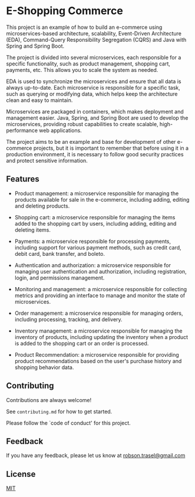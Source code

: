 # E-Shopping Commerce

This project is an example of how to build an e-commerce using microservices-based architecture, scalability, Event-Driven Architecture (EDA), Command-Query Responsibility Segregation (CQRS) and Java with Spring and Spring Boot.

The project is divided into several microservices, each responsible for a specific functionality, such as product management, shopping cart, payments, etc. This allows you to scale the system as needed.

EDA is used to synchronize the microservices and ensure that all data is always up-to-date. Each microservice is responsible for a specific task, such as querying or modifying data, which helps keep the architecture clean and easy to maintain.

Microservices are packaged in containers, which makes deployment and management easier. Java, Spring, and Spring Boot are used to develop the microservices, providing robust capabilities to create scalable, high-performance web applications.

The project aims to be an example and base for development of other e-commerce projects, but it is important to remember that before using it in a production environment, it is necessary to follow good security practices and protect sensitive information.


## Features

- Product management: a microservice responsible for managing the products available for sale in the e-commerce, including adding, editing and deleting products.

- Shopping cart: a microservice responsible for managing the items added to the shopping cart by users, including adding, editing and deleting items.

- Payments: a microservice responsible for processing payments, including support for various payment methods, such as credit card, debit card, bank transfer, and boleto.

- Authentication and authorization: a microservice responsible for managing user authentication and authorization, including registration, login, and permissions management.

- Monitoring and management: a microservice responsible for collecting metrics and providing an interface to manage and monitor the state of microservices.

- Order management: a microservice responsible for managing orders, including processing, tracking, and delivery.

- Inventory management: a microservice responsible for managing the inventory of products, including updating the inventory when a product is added to the shopping cart or an order is processed.

- Product Recommendation: a microservice responsible for providing product recommendations based on the user's purchase history and shopping behavior data.
## Contributing

Contributions are always welcome!

See `contributing.md` for how to get started.

Please follow the `code of conduct' for this project.


## Feedback

If you have any feedback, please let us know at robson.trasel@gmail.com


## License

[MIT](https://choosealicense.com/licenses/mit/)
